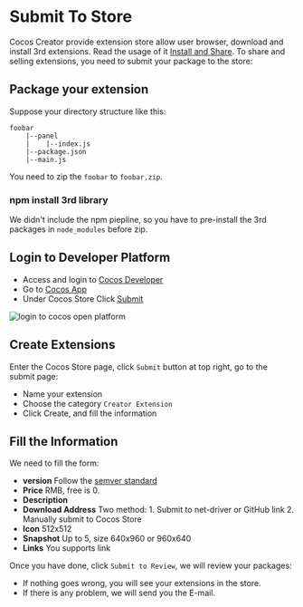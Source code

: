 # Submit To Store

Cocos Creator provide extension store allow user browser, download and install 3rd extensions. Read the usage of it [Install and Share](install-and-share.md). To share and selling extensions, you need to submit your package to the store:

## Package your extension

Suppose your directory structure like this:

```
foobar
    |--panel
    |    |--index.js
    |--package.json
    |--main.js
```

You need to zip the `foobar` to `foobar.zip`.

### npm install 3rd library

We didn't include the npm piepline, so you have to pre-install the 3rd packages in `node_modules` before zip.

## Login to Developer Platform

- Access and login to [Cocos Developer](https://open.cocos.com)
- Go to [Cocos App](https://open.cocos.com/app)
- Under Cocos Store Click [Submit](https://open.cocos.com/store/name_list)

![login to cocos open platform](submit-to-store/login.jpg)

## Create Extensions

Enter the Cocos Store page, click `Submit` button at top right, go to the submit page:

- Name your extension
- Choose the category `Creator Extension`
- Click Create, and fill the information

## Fill the Information

We need to fill the form:

- **version** Follow the [semver standard](http://semver.org/lang/zh-CN/)
- **Price** RMB, free is 0.
- **Description**
- **Download Address** Two method: 1. Submit to net-driver or GitHub link 2. Manually submit to Cocos Store
- **Icon** 512x512
- **Snapshot** Up to 5, size 640x960 or 960x640
- **Links** You supports link

Once you have done, click `Submit to Review`, we will review your packages:

- If nothing goes wrong, you will see your extensions in the store.
- If there is any problem, we will send you the E-mail.
